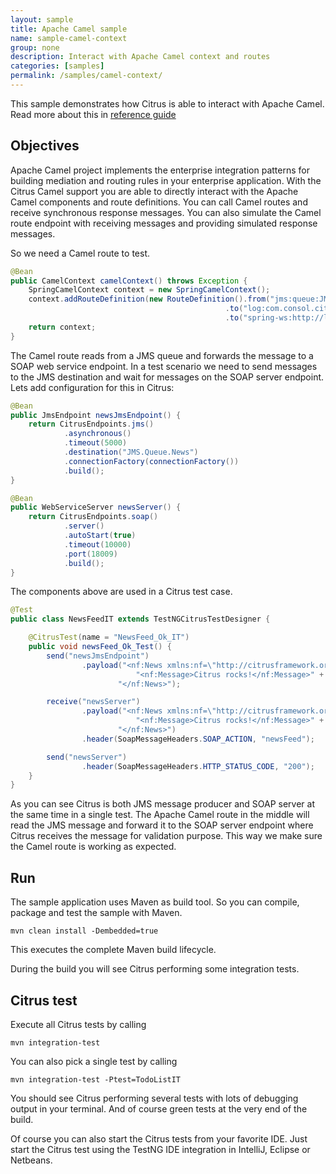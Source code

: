 ```yaml
---
layout: sample
title: Apache Camel sample
name: sample-camel-context
group: none
description: Interact with Apache Camel context and routes
categories: [samples]
permalink: /samples/camel-context/
---
```


This sample demonstrates how Citrus is able to interact with Apache Camel. Read more about this in [reference guide][1]

Objectives
---------

Apache Camel project implements the enterprise integration patterns for building mediation and routing rules in your enterprise application. With the Citrus 
Camel support you are able to directly interact with the Apache Camel components and route definitions. You can call Camel routes and receive synchronous response messages. 
You can also simulate the Camel route endpoint with receiving messages and providing simulated response messages.

So we need a Camel route to test.

```java
@Bean
public CamelContext camelContext() throws Exception {
    SpringCamelContext context = new SpringCamelContext();
    context.addRouteDefinition(new RouteDefinition().from("jms:queue:JMS.Queue.News")
                                                .to("log:com.consol.citrus.camel?level=INFO")
                                                .to("spring-ws:http://localhost:18009?soapAction=newsFeed"));
    return context;
}
```

The Camel route reads from a JMS queue and forwards the message to a SOAP web service endpoint. In a test scenario we need to send messages to the JMS destination and wait for messages on
the SOAP server endpoint. Lets add configuration for this in Citrus:

```java
@Bean
public JmsEndpoint newsJmsEndpoint() {
    return CitrusEndpoints.jms()
            .asynchronous()
            .timeout(5000)
            .destination("JMS.Queue.News")
            .connectionFactory(connectionFactory())
            .build();
}

@Bean
public WebServiceServer newsServer() {
    return CitrusEndpoints.soap()
            .server()
            .autoStart(true)
            .timeout(10000)
            .port(18009)
            .build();
}
```
       
The components above are used in a Citrus test case.
     
```java
@Test
public class NewsFeedIT extends TestNGCitrusTestDesigner {

    @CitrusTest(name = "NewsFeed_Ok_IT")
    public void newsFeed_Ok_Test() {
        send("newsJmsEndpoint")
                .payload("<nf:News xmlns:nf=\"http://citrusframework.org/schemas/samples/news\">" +
                            "<nf:Message>Citrus rocks!</nf:Message>" +
                        "</nf:News>");

        receive("newsServer")
                .payload("<nf:News xmlns:nf=\"http://citrusframework.org/schemas/samples/news\">" +
                            "<nf:Message>Citrus rocks!</nf:Message>" +
                        "</nf:News>")
                .header(SoapMessageHeaders.SOAP_ACTION, "newsFeed");

        send("newsServer")
                .header(SoapMessageHeaders.HTTP_STATUS_CODE, "200");
    }
}
```       
       
As you can see Citrus is both JMS message producer and SOAP server at the same time in a single test. The Apache Camel route in the middle will read the JMS message and forward it to the SOAP
server endpoint where Citrus receives the message for validation purpose. This way we make sure the Camel route is working as expected.    
                
Run
---------

The sample application uses Maven as build tool. So you can compile, package and test the
sample with Maven.
 
    mvn clean install -Dembedded=true
    
This executes the complete Maven build lifecycle.

During the build you will see Citrus performing some integration tests.

Citrus test
---------

Execute all Citrus tests by calling

    mvn integration-test

You can also pick a single test by calling

    mvn integration-test -Ptest=TodoListIT

You should see Citrus performing several tests with lots of debugging output in your terminal. 
And of course green tests at the very end of the build.

Of course you can also start the Citrus tests from your favorite IDE.
Just start the Citrus test using the TestNG IDE integration in IntelliJ, Eclipse or Netbeans.

 [1]: https://citrusframework.org/reference/html#camel